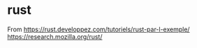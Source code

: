 # rust
From https://rust.developpez.com/tutoriels/rust-par-l-exemple/ https://research.mozilla.org/rust/

